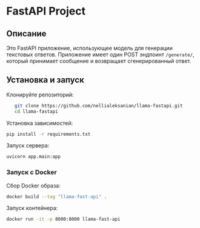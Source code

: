 # FastAPI Project

## Описание

Это FastAPI приложение, использующее модель для генерации текстовых ответов. Приложение имеет один POST эндпоинт `/generate/`, который принимает сообщение и возвращает сгенерированный ответ.


## Установка и запуск

Клонируйте репозиторий:
```sh
   git clone https://github.com/nellialeksanian/llama-fastapi.git
   cd llama-fastapi
```

Установка зависимостей:
```sh
pip install -r requirements.txt
```
Запуск сервера:
```sh
uvicorn app.main:app
```
### Запуск с Docker

Сбор Docker образа:
```sh
docker build --tag "llama-fast-api" .
```
Запуск контейнера:
```sh
docker run -it -p 8000:8000 llama-fast-api 
```


